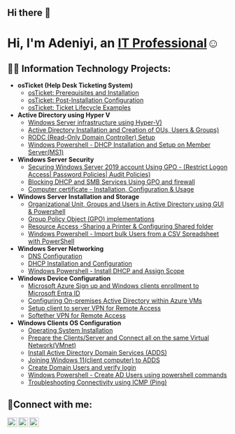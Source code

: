 ## Hi there 👋

<h1>Hi, I'm Adeniyi, an <a href="https://linkedin.com/in/adeniyiadesakin/">IT Professional</a>☺</h1>

<h2>👨‍💻 Information Technology Projects:</h2>

- <b>osTicket (Help Desk Ticketing System)</b>
  - [osTicket: Prerequisites and Installation](https://github.com/AdeniyiAdesakin/osticket-prereqs/blob/main/README.md)
  - [osTicket: Post-Installation Configuration](https://github.com/adeniyiadesakin/post-install-config)
  - [osTicket: Ticket Lifecycle Examples](https://github.com/adeniyiadesakin/ticket-lifecycle)
- <b>Active Directory using Hyper V</b>
  - [Windows Server infrastructure using Hyper-V)](https://github.com/AdeniyiAdesakin/Windows-Server-infrastructure-using-Hyper-V)
  - [Active Directory Installation and Creation of OUs, Users & Groups)](https://github.com/AdeniyiAdesakin/Active-Directory-Installation-and-Creation-of-OUs-Users-Groups)
  - [RODC (Read-Only Domain Controller) Setup]()
  - [Windows Powershell - DHCP Installation and Setup on Member Server(MS1)](https://github.com/AdeniyiAdesakin/DHCP-Installation-and-setup-on-Member-Server-MS1-)
- <b>Windows Server Security</b>
  - [Securing Windows Server 2019 account Using GPO - (Restrict Logon Access| Password Policies| Audit Policies)](https://github.com/AdeniyiAdesakin/Securing-Windows-Server-2019-account-Using-GPO)
  - [Blocking DHCP and SMB Services Using GPO and firewall](https://github.com/AdeniyiAdesakin/-Blocking-DHCP-and-SMB-Services-Using-GPO-and-firewall)
  - [Computer certificate - Installation, Configuration & Usage](https://github.com/AdeniyiAdesakin/Computer-certificate-installation-setup-and-usage)
- <b>Windows Server Installation and Storage</b>
  - [Organizational Unit, Groups and Users in Active Directory using GUI & Powershell](https://github.com/AdeniyiAdesakin/Create-OU-groups-users-in-AD)
  - [Group Policy Object (GPO) implementations ](https://github.com/AdeniyiAdesakin/Group-Policy-Object-GPO-implementations-)
  - [Resource Access -Sharing a Printer & Configuring Shared folder](https://github.com/AdeniyiAdesakin/Resource-Access-Sharing-a-printer-and-configuring-a-shared-folder)
  - [Windows Powershell - Import bulk Users from a CSV Spreadsheet with PowerShell](https://github.com/AdeniyiAdesakin/Import-bulk-Users-from-a-CSV-Spreadsheet-with-PowerShell-)
- <b>Windows Server Networking</b>
  - [DNS Configuration](https://github.com/AdeniyiAdesakin/DNS-Configuration)
  - [DHCP Installation and Configuration](https://github.com/AdeniyiAdesakin/DHCP-Installation-and-Configuration)
  - [Windows Powershell - Install DHCP and Assign Scope](https://github.com/AdeniyiAdesakin/Windows-Powershell-Install-DHCP-and-Assign-Scope)
- <b>Windows Device Configuration</b>
  - [Microsoft Azure Sign up and Windows clients enrollment to Microsoft Entra ID ](https://github.com/AdeniyiAdesakin/Microsoft-Azure-Sign-up-and-Windows-clients-enrollment-to-Microsoft-Entra-ID-)
  - [Configuring On-premises Active Directory within Azure VMs](https://github.com/AdeniyiAdesakin/Sync-between-MS-Entra-ID-and-On-Premises-Active-Directory/tree/main)
  - [Setup client to server VPN for Remote Access](https://github.com/AdeniyiAdesakin/Setup-client-to-server-VPN-to-your-home-network)
  - [Softether VPN for Remote Access](https://github.com/AdeniyiAdesakin/Soft-Ether-VPN-for-Remote-Access)
- <b>Windows Clients OS Configuration</b>
  - [Operating System Installation](https://github.com/AdeniyiAdesakin/Operating-System-Installation/tree/main)
  - [Prepare the Clients/Server and Connect all on the same Virtual Network(VMnet)](https://github.com/AdeniyiAdesakin/Prepare-the-Clients-and-the-Server/tree/main)
  - [Install Active Directory Domain Services (ADDS)](https://github.com/AdeniyiAdesakin/Install-Active-Directory-Domain-Services-ADDS)
  - [Joining Windows 11(client computer) to ADDS](https://github.com/AdeniyiAdesakin/Join-Windows-11-client-computer-to-ADDS/tree/main)
  - [Create Domain Users and verify login](https://github.com/AdeniyiAdesakin/Create-Domain-Users-on-ADDS/tree/main)
  - [Windows Powershell - Create AD Users using powershell commands](https://github.com/AdeniyiAdesakin/Create-AD-users-using-powershell-commands)
  - [Troubleshooting Connectivity using ICMP (Ping)](https://github.com/AdeniyiAdesakin/Troubleshooting-Connectivity-using-ICMP-Ping-)


<h2>🤳Connect with me:</h2>

[<img align="left" alt="Josh | Twitter" width="22px" src="https://cdn.jsdelivr.net/npm/simple-icons@v3/icons/twitter.svg" />][twitter]
[<img align="left" alt="Josh | LinkedIn" width="22px" src="https://cdn.jsdelivr.net/npm/simple-icons@v3/icons/linkedin.svg" />][linkedin]
[<img align="left" alt="Josh | Instagram" width="22px" src="https://cdn.jsdelivr.net/npm/simple-icons@v3/icons/instagram.svg" />][instagram]

[twitter]: https://twitter.com/
[instagram]: https://www.instagram.com/
[linkedin]: https://linkedin.com/in/
